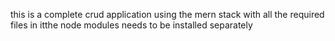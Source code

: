this is a complete crud application using the mern stack
with all the required files in itthe node modules needs to be installed separately


